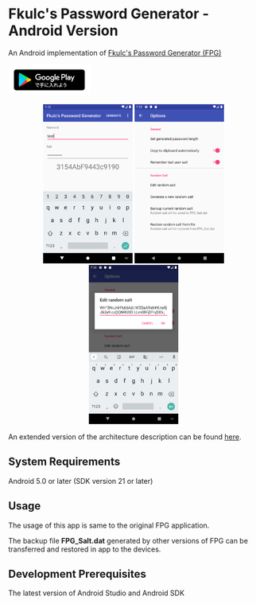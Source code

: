 # Fkulc's Password Generator - Android Version
An Android implementation of [Fkulc's Password Generator (FPG)](https://github.com/xlfdll/FPG)

<a href="https://play.google.com/store/apps/details?id=org.xlfdll.nb.fpg"><img src="https://github.com/xlfdll/xlfdll.github.io/raw/master/images/google-play-badge.png" alt="Get Fkulc's Password Generator (Android) on Google Play Store" height=64></a>

<p align="center">
  <img src="https://github.com/xlfdll/xlfdll.github.io/raw/master/images/projects/FPG/Android/FPGAndroid-Password.png"
       alt="Fkulc's Password Generator (Android) - Password Screen" height="320"> <img src="https://github.com/xlfdll/xlfdll.github.io/raw/master/images/projects/FPG/Android/FPGAndroid-Options.png"
       alt="Fkulc's Password Generator (Android) - Options Screen" height="320"> <img src="https://github.com/xlfdll/xlfdll.github.io/raw/master/images/projects/FPG/Android/FPGAndroid-EditRandomSalt.png"
       alt="Fkulc's Password Generator (Android) - Edit Random Salt Alert Dialog" height="320">
</p>

An extended version of the architecture description can be found [here](https://github.com/xlfdll/FPG/blob/master/Docs/A%20Hash-Based%20Password%20Management%20System.pdf).

## System Requirements
Android 5.0 or later (SDK version 21 or later)

## Usage
The usage of this app is same to the original FPG application.

The backup file **FPG_Salt.dat** generated by other versions of FPG can be transferred and restored in app to the devices.

## Development Prerequisites
The latest version of Android Studio and Android SDK
